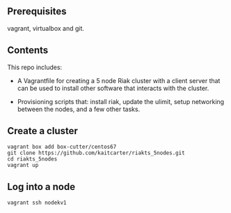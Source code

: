 ## Prerequisites

vagrant, virtualbox and git.

## Contents

This repo includes: 

* A Vagrantfile for creating a 5 node Riak cluster with a client server that can be used to install other software that interacts with the cluster.

* Provisioning scripts that: install riak, update the ulimit, setup networking between the nodes, and a few other tasks. 

## Create a cluster
```
vagrant box add box-cutter/centos67
git clone https://github.com/kaitcarter/riakts_5nodes.git
cd riakts_5nodes
vagrant up
```

## Log into a node
```
vagrant ssh nodekv1
```

